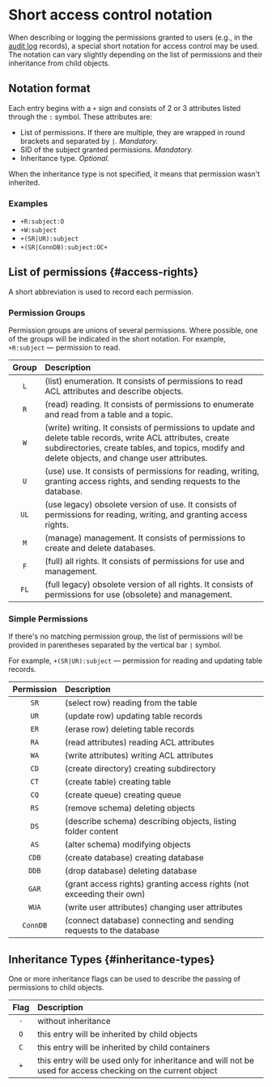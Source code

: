 # Short access control notation

When describing or logging the permissions granted to users (e.g., in the [audit log](./audit-log.md) records), a special short notation for access control may be used. The notation can vary slightly depending on the list of permissions and their inheritance from child objects.

## Notation format

Each entry begins with a `+` sign and consists of 2 or 3 attributes listed through the `:` symbol.
These attributes are:
- List of permissions. If there are multiple, they are wrapped in round brackets and separated by `|`. *Mandatory.*
- SID of the subject granted permissions. *Mandatory.*
- Inheritance type. *Optional.*

When the inheritance type is not specified, it means that permission wasn't inherited.

### Examples

* `+R:subject:O`
* `+W:subject`
* `+(SR|UR):subject`
* `+(SR|ConnDB):subject:OC+`

## List of permissions {#access-rights}

A short abbreviation is used to record each permission.

### Permission Groups

Permission groups are unions of several permissions. Where possible, one of the groups will be indicated in the short notation.
For example, `+R:subject` — permission to read.

| Group	| Description |
|:----:|:----|
| `L` | (list) enumeration. It consists of permissions to read ACL attributes and describe objects.|
| `R` | (read) reading. It consists of permissions to enumerate and read from a table and a topic.|
| `W` | (write) writing. It consists of permissions to update and delete table records, write ACL attributes, create subdirectories, create tables, and topics, modify and delete objects, and change user attributes.|
| `U` | (use) use. It consists of permissions for reading, writing, granting access rights, and sending requests to the database.|
| `UL` | (use legacy) obsolete version of use. It consists of permissions for reading, writing, and granting access rights.|
| `M` | (manage) management. It consists of permissions to create and delete databases.|
| `F` | (full) all rights. It consists of permissions for use and management.|
| `FL` | (full legacy) obsolete version of all rights. It consists of permissions for use (obsolete) and management.|

### Simple Permissions

If there's no matching permission group, the list of permissions will be provided in parentheses separated by the vertical bar `|` symbol.

For example, `+(SR|UR):subject` — permission for reading and updating table records.

| Permission | Description |
|:----:|:----|
| `SR` | (select row) reading from the table |
| `UR` | (update row) updating table records |
| `ER` | (erase row) deleting table records |
| `RA` | (read attributes) reading ACL attributes |
| `WA` | (write attributes) writing ACL attributes |
| `CD` | (create directory) creating subdirectory |
| `CT` | (create table) creating table |
| `CQ` | (create queue) creating queue |
| `RS` | (remove schema) deleting objects |
| `DS` | (describe schema) describing objects, listing folder content |
| `AS` | (alter schema) modifying objects |
| `CDB` | (create database) creating database |
| `DDB` | (drop database) deleting database |
| `GAR` | (grant access rights) granting access rights (not exceeding their own) |
| `WUA` | (write user attributes) changing user attributes |
| `ConnDB` | (connect database) connecting and sending requests to the database |

## Inheritance Types {#inheritance-types}

One or more inheritance flags can be used to describe the passing of permissions to child objects.

| Flag	| Description |
|:----:|:----|
| `-`	        | without inheritance |
| `O`	| this entry will be inherited by child objects |
| `C`	| this entry will be inherited by child containers |
| `+`	| this entry will be used only for inheritance and will not be used for access checking on the current object |
